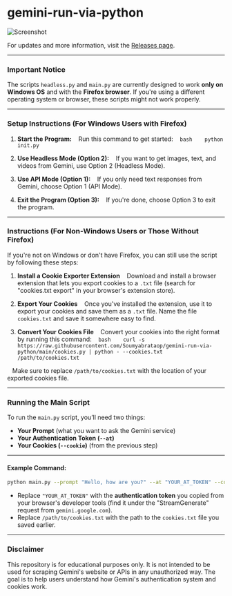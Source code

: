 # gemini-run-via-python

![Screenshot](https://github.com/user-attachments/assets/e275683a-5e73-4a62-a5d4-2ca2b2e385c0)

For updates and more information, visit the [Releases page](https://github.com/Soumyabrataop/gemini-run-via-python/releases).

---

### Important Notice

The scripts `headless.py` and `main.py` are currently designed to work **only on Windows OS** and with the **Firefox browser**. If you're using a different operating system or browser, these scripts might not work properly.

---

### Setup Instructions (For Windows Users with Firefox)

1. **Start the Program:**
      Run this command to get started:
      `bash
      python init.py
      `

2. **Use Headless Mode (Option 2):**
      If you want to get images, text, and videos from Gemini, use Option 2 (Headless Mode).

3. **Use API Mode (Option 1):**
      If you only need text responses from Gemini, choose Option 1 (API Mode).

4. **Exit the Program (Option 3):**
      If you're done, choose Option 3 to exit the program.

---

### Instructions (For Non-Windows Users or Those Without Firefox)

If you're not on Windows or don't have Firefox, you can still use the script by following these steps:

1. **Install a Cookie Exporter Extension**
      Download and install a browser extension that lets you export cookies to a `.txt` file (search for "cookies.txt export" in your browser's extension store).

2. **Export Your Cookies**
      Once you've installed the extension, use it to export your cookies and save them as a `.txt` file. Name the file `cookies.txt` and save it somewhere easy to find.

3. **Convert Your Cookies File**
      Convert your cookies into the right format by running this command:
      `bash
      curl -s https://raw.githubusercontent.com/Soumyabrataop/gemini-run-via-python/main/cookies.py | python - --cookies.txt /path/to/cookies.txt
      `

   Make sure to replace `/path/to/cookies.txt` with the location of your exported cookies file.

---

### Running the Main Script

To run the `main.py` script, you’ll need two things:

* **Your Prompt** (what you want to ask the Gemini service)
* **Your Authentication Token (`--at`)**
* **Your Cookies (`--cookie`)** (from the previous step)

---

#### Example Command:

```bash
python main.py --prompt "Hello, how are you?" --at "YOUR_AT_TOKEN" --cookie "$(cat /path/to/cookies.txt)"
```

* Replace `"YOUR_AT_TOKEN"` with the **authentication token** you copied from your browser's developer tools (find it under the "StreamGenerate" request from `gemini.google.com`).
* Replace `/path/to/cookies.txt` with the path to the `cookies.txt` file you saved earlier.

---

### Disclaimer

This repository is for educational purposes only. It is not intended to be used for scraping Gemini's website or APIs in any unauthorized way. The goal is to help users understand how Gemini's authentication system and cookies work.

